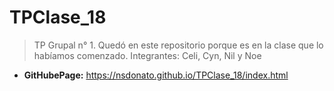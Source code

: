 # TPClase_18

> TP Grupal n° 1. Quedó en este repositorio porque es en la clase que lo habíamos comenzado. Integrantes: Celi, Cyn, Nil y Noe

* **GitHubePage:** https://nsdonato.github.io/TPClase_18/index.html
